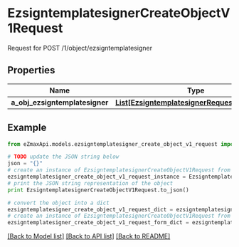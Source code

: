 # EzsigntemplatesignerCreateObjectV1Request

Request for POST /1/object/ezsigntemplatesigner

## Properties
Name | Type | Description | Notes
------------ | ------------- | ------------- | -------------
**a_obj_ezsigntemplatesigner** | [**List[EzsigntemplatesignerRequestCompound]**](EzsigntemplatesignerRequestCompound.md) |  | 

## Example

```python
from eZmaxApi.models.ezsigntemplatesigner_create_object_v1_request import EzsigntemplatesignerCreateObjectV1Request

# TODO update the JSON string below
json = "{}"
# create an instance of EzsigntemplatesignerCreateObjectV1Request from a JSON string
ezsigntemplatesigner_create_object_v1_request_instance = EzsigntemplatesignerCreateObjectV1Request.from_json(json)
# print the JSON string representation of the object
print EzsigntemplatesignerCreateObjectV1Request.to_json()

# convert the object into a dict
ezsigntemplatesigner_create_object_v1_request_dict = ezsigntemplatesigner_create_object_v1_request_instance.to_dict()
# create an instance of EzsigntemplatesignerCreateObjectV1Request from a dict
ezsigntemplatesigner_create_object_v1_request_form_dict = ezsigntemplatesigner_create_object_v1_request.from_dict(ezsigntemplatesigner_create_object_v1_request_dict)
```
[[Back to Model list]](../README.md#documentation-for-models) [[Back to API list]](../README.md#documentation-for-api-endpoints) [[Back to README]](../README.md)


